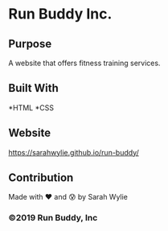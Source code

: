 # Run Buddy Inc.

## Purpose
A website that offers fitness training services.

## Built With 
*HTML
*CSS

## Website
https://sarahwylie.github.io/run-buddy/

##  Contribution
Made with :heart: and :cold_sweat: by Sarah Wylie

### ©️2019 Run Buddy, Inc
